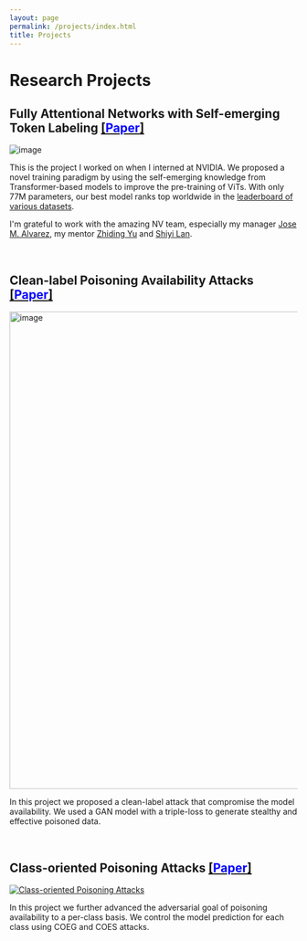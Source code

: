 ```yaml
---
layout: page
permalink: /projects/index.html
title: Projects
---
```


# Research Projects
## Fully Attentional Networks with Self-emerging Token Labeling [[<font color=Blue>Paper</font>]](https://openaccess.thecvf.com/content/ICCV2023/papers/Zhao_Fully_Attentional_Networks_with_Self-emerging_Token_Labeling_ICCV_2023_paper.pdf)

![image](https://github.com/bxz9200/bxz9200.github.io/assets/36553004/5e5c5196-bed8-433e-ac5d-8ba44af5812b)

This is the project I worked on when I interned at NVIDIA. We proposed a novel training paradigm by using the self-emerging knowledge from Transformer-based models to improve the pre-training of ViTs. With only 77M parameters, our best model ranks top worldwide in the [leaderboard of various datasets](https://paperswithcode.com/paper/fully-attentional-networks-with-self-emerging#:~:text=Recent%20studies%20indicate%20that%20Vision,of%2Dthe%2Dart%20robustness.). 

I'm grateful to work with the amazing NV team, especially my manager [Jose M. Alvarez](https://alvarezlopezjosem.github.io/), my mentor [Zhiding Yu](https://chrisding.github.io/) and [Shiyi Lan](https://voidrank.github.io/).

<br>

## Clean-label Poisoning Availability Attacks [[<font color=Blue>Paper</font>]](https://ojs.aaai.org/index.php/AAAI/article/view/20902)

<img width="836" alt="image" src="https://github.com/bxz9200/bxz9200.github.io/assets/36553004/e8adf045-04cd-413e-a1b0-f2525975d6c4">

In this project we proposed a clean-label attack that compromise the model availability. We used a GAN model with a triple-loss to generate stealthy and effective poisoned data.

<br>

## Class-oriented Poisoning Attacks [[<font color=Blue>Paper</font>]](https://openaccess.thecvf.com/content/WACV2022/papers/Zhao_Towards_Class-Oriented_Poisoning_Attacks_Against_Neural_Networks_WACV_2022_paper.pdf)

[![Class-oriented Poisoning Attacks](https://img.youtube.com/vi/BFeutstPusk/0.jpg)](https://youtu.be/BFeutstPusk)

In this project we further advanced the adversarial goal of poisoning availability to a per-class basis. We control the model prediction for each class using COEG and COES attacks. 

